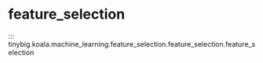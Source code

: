 # feature_selection

::: tinybig.koala.machine_learning.feature_selection.feature_selection.feature_selection
